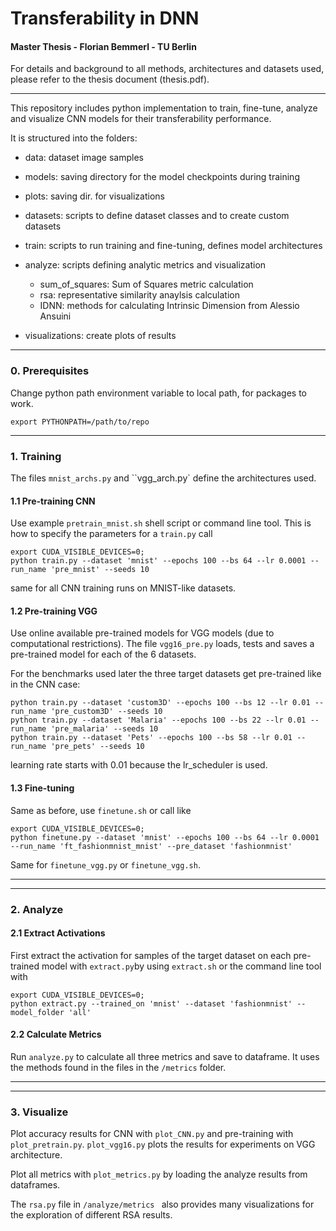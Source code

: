 # Transferability in DNN
#### Master Thesis - Florian Bemmerl - TU Berlin

For details and background to all methods, architectures and datasets used, please refer to the thesis document (thesis.pdf). 

_____

This repository includes python implementation to train, fine-tune, analyze and visualize CNN models for their
transferability performance. 

It is structured into the folders:
 - data: dataset image samples
 - models: saving directory for the model checkpoints during training
 - plots: saving dir. for visualizations
   
 - datasets: scripts to define dataset classes and to create custom datasets
 - train: scripts to run training and fine-tuning, defines model architectures
 - analyze: scripts defining analytic metrics and visualization
   - sum_of_squares: Sum of Squares metric calculation 
   - rsa: representative similarity anaylsis calculation
   - IDNN: methods for calculating Intrinsic Dimension from Alessio Ansuini
 - visualizations: create plots of results 
_______


### 0. Prerequisites
Change python path environment variable to local path, for packages to work.
```
export PYTHONPATH=/path/to/repo
```

_____
### 1. Training 

The files ``mnist_archs.py`` and ``vgg_arch.py` define the architectures used. 


#### 1.1 Pre-training CNN
Use example ``pretrain_mnist.sh`` shell script or command line tool.
This is how to specify the parameters for a ``train.py`` call

```
export CUDA_VISIBLE_DEVICES=0; 
python train.py --dataset 'mnist' --epochs 100 --bs 64 --lr 0.0001 --run_name 'pre_mnist' --seeds 10
```
same for all CNN training runs on MNIST-like datasets.


#### 1.2 Pre-training VGG
Use online available pre-trained models for VGG models (due to computational restrictions).
The file ``vgg16_pre.py`` loads, tests and saves a pre-trained model for each of the 6 datasets.

For the benchmarks used later the three target datasets get pre-trained like in the CNN case:
```
python train.py --dataset 'custom3D' --epochs 100 --bs 12 --lr 0.01 --run_name 'pre_custom3D' --seeds 10
python train.py --dataset 'Malaria' --epochs 100 --bs 22 --lr 0.01 --run_name 'pre_malaria' --seeds 10
python train.py --dataset 'Pets' --epochs 100 --bs 58 --lr 0.01 --run_name 'pre_pets' --seeds 10
```
learning rate starts with 0.01 because the lr_scheduler is used. 


#### 1.3 Fine-tuning
Same as before, use ``finetune.sh`` or call like
```
export CUDA_VISIBLE_DEVICES=0; 
python finetune.py --dataset 'mnist' --epochs 100 --bs 64 --lr 0.0001 --run_name 'ft_fashionmnist_mnist' --pre_dataset 'fashionmnist'
```
Same for ``finetune_vgg.py`` or ``finetune_vgg.sh``.


_____
_____

### 2. Analyze 

#### 2.1 Extract Activations
First extract the activation for samples of the target dataset on each pre-trained model with ``extract.py``by using ``extract.sh`` or the command line tool with
```
export CUDA_VISIBLE_DEVICES=0; 
python extract.py --trained_on 'mnist' --dataset 'fashionmnist' --model_folder 'all'
```

#### 2.2 Calculate Metrics 
Run ``analyze.py`` to calculate all three metrics and save to dataframe.
It uses the methods found in the files in the ``/metrics`` folder. 

_____
_____

### 3. Visualize

Plot accuracy results for CNN with ``plot_CNN.py`` and pre-training with ``plot_pretrain.py``.
``plot_vgg16.py`` plots the results for experiments on VGG architecture. 

Plot all metrics with ``plot_metrics.py`` by loading the analyze results from dataframes. 

The ``rsa.py`` file in ``/analyze/metrics `` also provides many visualizations for the exploration of different RSA results.
